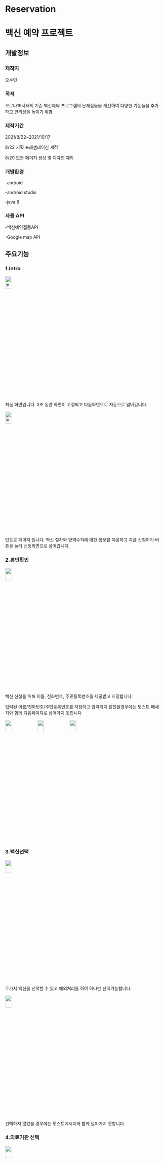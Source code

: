 # Reservation
백신 예약 프로젝트
==================

개발정보
--------------

### 제작자

오수민

### 목적


코로나19사태의 기존 백신예약 프로그램의 문제점들을 개선하여 다양한 기능들을 추가하고 편리성을 높이기 위함

### 제작기간


2021/8/22~2021/10/17

8/22 기획 프레젠테이션 제작 

8/29 모든 페이지 생성 및 디자인 제작



### 개발환경


-android

-android studio

-java 8

### 사용 API


-백신예약접종API

-Google map API

주요기능
--------------


### 1.Intro

<img src="https://user-images.githubusercontent.com/83526407/138581886-db00c359-e16a-4bf2-9883-15912d203de6.jpg" width="20%" height="10%" title="intro"></img>

처음 화면입니다. 
3초 동안 화면이 고정되고 
다음화면으로 자동으로 넘어갑니다.

<img src="https://user-images.githubusercontent.com/83526407/138581949-dcabf6e8-16b4-4ea7-9363-832c35b405f0.jpg" width="20%" height="10%" title="intro-2"></img>

인트로 페이지 입니다.
백신 절차와 방역수칙에 대한 정보를 제공하고 지금 신청하기 버튼을 눌러 신청화면으로 넘어갑니다.


### 2.본인확인

<img src="https://user-images.githubusercontent.com/83526407/138582227-33e5d5e0-b55d-44d0-8bcf-7f0263c7818f.jpg" width="20%" height="10%" title="" ></img>

백신 신청을 위해 이름, 전화번호, 주민등록번호를 제공받고 저장합니다.

입력된 이름/전화번호/주민등록번호를 저장하고 입력되지 않았을경우에는 토스트 메세지와 함께 다음페이지로 넘어가지 못합니다

<img src="https://user-images.githubusercontent.com/83526407/138582174-b3bed001-2d10-4065-9278-f4e1f9c5fb51.jpg" width="20%" height="10%" title="" ></img>
<img src="https://user-images.githubusercontent.com/83526407/138582202-f2416768-c5da-48e0-ade7-69458e6c6218.jpg" width="20%" height="10%" title="" ></img>
<img src="https://user-images.githubusercontent.com/83526407/138582212-cdc27b2d-7670-4247-ac8c-63e4b2b29a1b.jpg" width="20%" height="10%" title="" ></img>


### 3.백신선택

<img src="https://user-images.githubusercontent.com/83526407/138582243-f4837468-97b7-4efa-8875-41fb1ae5eb22.jpg" width="20%" height="10%" title="" ></img>

두가지 백신을 선택할 수 있고 예외처리를 하여 하나만 선택가능합니다.

<img src="https://user-images.githubusercontent.com/83526407/138582251-d1da8cf0-663d-4b96-9323-41c872bc8147.jpg" width="20%" height="10%" title="" ></img>

선택하지 않았을 경우에는 토스트메세지와 함께 넘어가지 못합니다.

### 4.의료기관 선택

<img src="https://user-images.githubusercontent.com/83526407/138582341-431be746-7140-4837-8075-a7096b96223a.jpg" width="20%" height="10%" title="" ></img>

의료기관 선택 페이지입니다 정부에서 제공하는 공공데이터 API를 사용하여 스피너에 시도/시군구/센터이름으로 나누어 시도를 선택하면 시도 안에있는 센터들의 시군구가 다음 스피너에 나오고 시군구를 선택하면 시도 시군구 내부의 센터이름이 나옵니다.

<img src="https://user-images.githubusercontent.com/83526407/138582666-ad073b78-645b-47ba-9480-0d9d4aa86314.jpg" width="20%" height="10%" title="" ></img>

시도 선택페이지 입니다.

<img src="https://user-images.githubusercontent.com/83526407/138582669-77e74c5e-a210-48b5-97cf-9468c9061332.jpg" width="20%" height="10%" title="" ></img>

시도에 속하는 시군구들의 선택페이지 입니다

<img src="https://user-images.githubusercontent.com/83526407/138582675-9e69929c-3935-4b81-884b-3355b275caba.jpg" width="20%" height="10%" title="" ></img>

시도,시군구들에 속하는 센터들입니다.

### 5.구글 지도


<img src="https://user-images.githubusercontent.com/83526407/138582395-6686b29e-72aa-4d43-ae95-b1be2dacb918.jpg" width="20%" height="10%" title="" ></img>


마지막으로 선택한 시도/시군구/센터이름의 위도,경도의 API를 저장하여 구글지도에서 위치를 확인할 수 있습니다.

<img src="https://user-images.githubusercontent.com/83526407/138582712-868f2733-6891-4d6e-9739-68e9bb58bccd.jpg" width="20%" height="10%" title="" ></img>

구글 맵 요청전에 권한승인을 받습니다.

### 6.예약정보 확인 및 수정/ 의료기관으로 전화걸기

<img src="https://user-images.githubusercontent.com/83526407/138582407-6f4bf251-79b1-4e1c-acf2-fc23f897e35e.jpg" width="20%" height="10%" title="" ></img>

예약정보를 확인하는 페이지로 넘어가고 EditText이기 때문에 예약정보를 수정할 수 있고 수정된 정보는 저장됩니다.

<img src="https://user-images.githubusercontent.com/83526407/138582421-329eae55-cb6c-4efe-ad81-2db919be8932.jpg" width="20%" height="10%" title="" ></img>

스피너 뷰의 시도/시군구/센터이름의 기관의 전화번호를 저장하여 전화번호가 입력된 전화앱으로 연동됩니다.


### 7.예약 정보 확정

<img src="https://user-images.githubusercontent.com/83526407/138582450-346e5558-4644-42ba-841a-3e4f2e6ad013.jpg" width="20%" height="10%" title="" ></img>

전 페이지에서 저장된 예약정보를 확정시킵니다


### 8.예약완료

<img src="https://user-images.githubusercontent.com/83526407/138582451-14385adc-592f-4c90-a44a-7d824bfbc84e.jpg" width="20%" height="10%" title="" ></img>

예약완료 페이지입니다.













